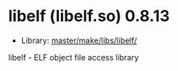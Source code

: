 # libelf (libelf.so) 0.8.13
 - Library: [master/make/libs/libelf/](https://github.com/Freetz-NG/freetz-ng/tree/master/make/libs/libelf/)

libelf - ELF object file access library
